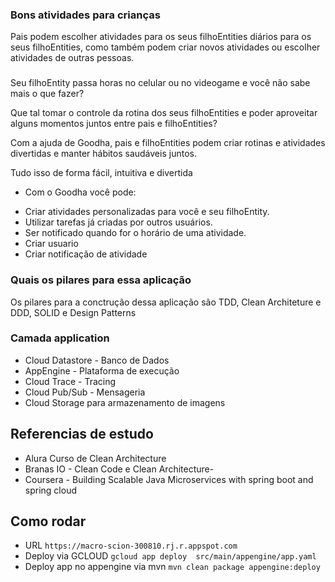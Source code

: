 ### Bons atividades para crianças

Pais podem escolher atividades para os seus filhoEntities diários para os seus filhoEntities, como também podem criar novos atividades
ou escolher atividades de outras pessoas.

### 
Seu filhoEntity passa horas no celular ou no videogame e você não sabe mais o que fazer?

Que tal tomar o controle da rotina dos seus filhoEntities e poder aproveitar alguns momentos juntos entre pais e filhoEntities?

Com a ajuda de Goodha, pais e filhoEntities podem criar rotinas e atividades divertidas e manter hábitos saudáveis juntos.

Tudo isso de forma fácil, intuitiva e divertida

* Com o Goodha você pode:
- Criar atividades personalizadas para você e seu filhoEntity.
- Utilizar tarefas já criadas por outros usuários.
- Ser notificado quando for o horário de uma atividade.
- Criar usuario
- Criar notificação de atividade

### Quais os pilares para essa aplicação

Os pilares para a conctrução dessa aplicação são TDD, Clean Architeture e DDD, SOLID e Design Patterns

### Camada application

- Cloud Datastore - Banco de Dados
- AppEngine - Plataforma de execução
- Cloud Trace - Tracing
- Cloud Pub/Sub - Mensageria
- Cloud Storage para armazenamento de imagens

## Referencias de estudo
 - Alura Curso de Clean Architecture
 - Branas IO - Clean Code e Clean Architecture-
 - Coursera - Building Scalable Java Microservices with spring boot and spring cloud

## Como rodar

* URL ``https://macro-scion-300810.rj.r.appspot.com``
* Deploy via GCLOUD ``gcloud app deploy  src/main/appengine/app.yaml``
* Deploy app no appengine via mvn ``mvn clean package appengine:deploy``
